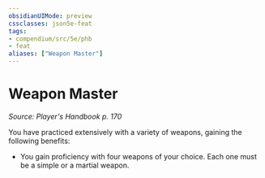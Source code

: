 ```yaml
---
obsidianUIMode: preview
cssclasses: json5e-feat
tags:
- compendium/src/5e/phb
- feat
aliases: ["Weapon Master"]
---
```

# Weapon Master
*Source: Player's Handbook p. 170*  

You have practiced extensively with a variety of weapons, gaining the following benefits:

- You gain proficiency with four weapons of your choice. Each one must be a simple or a martial weapon.